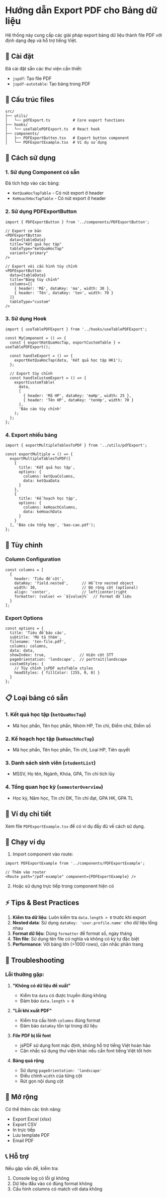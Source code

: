 # Hướng dẫn Export PDF cho Bảng dữ liệu

Hệ thống này cung cấp các giải pháp export bảng dữ liệu thành file PDF với định dạng đẹp và hỗ trợ tiếng Việt.

## 🚀 Cài đặt

Đã cài đặt sẵn các thư viện cần thiết:
- `jspdf`: Tạo file PDF
- `jspdf-autotable`: Tạo bảng trong PDF

## 📁 Cấu trúc files

```
src/
├── utils/
│   └── pdfExport.ts          # Core export functions
├── hooks/
│   └── useTablePDFExport.ts  # React hook
├── components/
│   ├── PDFExportButton.tsx   # Export button component
│   └── PDFExportExample.tsx  # Ví dụ sử dụng
```

## 🔧 Cách sử dụng

### 1. Sử dụng Component có sẵn

Đã tích hợp vào các bảng:
- `KetQuaHocTapTable` - Có nút export ở header
- `KeHoachHocTapTable` - Có nút export ở header

### 2. Sử dụng PDFExportButton

```tsx
import { PDFExportButton } from '../components/PDFExportButton';

// Export cơ bản
<PDFExportButton
  data={tableData}
  title="Kết quả học tập"
  tableType="ketQuaHocTap"
  variant="primary"
/>

// Export với cấu hình tùy chỉnh
<PDFExportButton
  data={tableData}
  title="Bảng tùy chỉnh"
  columns={[
    { header: 'Mã', dataKey: 'ma', width: 30 },
    { header: 'Tên', dataKey: 'ten', width: 70 }
  ]}
  tableType="custom"
/>
```

### 3. Sử dụng Hook

```tsx
import { useTablePDFExport } from '../hooks/useTablePDFExport';

const MyComponent = () => {
  const { exportKetQuaHocTap, exportCustomTable } = useTablePDFExport();

  const handleExport = () => {
    exportKetQuaHocTap(data, 'Kết quả học tập HK1');
  };

  // Export tùy chỉnh
  const handleCustomExport = () => {
    exportCustomTable(
      data,
      [
        { header: 'Mã HP', dataKey: 'maHp', width: 25 },
        { header: 'Tên HP', dataKey: 'tenHp', width: 70 }
      ],
      'Báo cáo tùy chỉnh'
    );
  };
};
```

### 4. Export nhiều bảng

```tsx
import { exportMultipleTablesToPDF } from '../utils/pdfExport';

const exportMultiple = () => {
  exportMultipleTablesToPDF([
    {
      title: 'Kết quả học tập',
      options: {
        columns: ketQuaColumns,
        data: ketQuaData
      }
    },
    {
      title: 'Kế hoạch học tập', 
      options: {
        columns: keHoachColumns,
        data: keHoachData
      }
    }
  ], 'Báo cáo tổng hợp', 'bao-cao.pdf');
};
```

## 🎨 Tùy chỉnh

### Column Configuration

```tsx
const columns = [
  {
    header: 'Tiêu đề cột',
    dataKey: 'field.nested',      // Hỗ trợ nested object
    width: 30,                    // Độ rộng cột (optional)
    align: 'center',              // left|center|right
    formatter: (value) => `${value}%`  // Format dữ liệu
  }
];
```

### Export Options

```tsx
const options = {
  title: 'Tiêu đề báo cáo',
  subtitle: 'Mô tả thêm',
  filename: 'ten-file.pdf',
  columns: columns,
  data: data,
  showIndex: true,               // Hiện cột STT
  pageOrientation: 'landscape',  // portrait|landscape
  customStyles: {
    // Tùy chỉnh jsPDF autoTable styles
    headStyles: { fillColor: [255, 0, 0] }
  }
};
```

## 📋 Loại bảng có sẵn

### 1. Kết quả học tập (`ketQuaHocTap`)
- Mã học phần, Tên học phần, Nhóm HP, Tín chỉ, Điểm chữ, Điểm số

### 2. Kế hoạch học tập (`keHoachHocTap`)  
- Mã học phần, Tên học phần, Tín chỉ, Loại HP, Tiên quyết

### 3. Danh sách sinh viên (`studentList`)
- MSSV, Họ tên, Ngành, Khóa, GPA, Tín chỉ tích lũy

### 4. Tổng quan học kỳ (`semesterOverview`)
- Học kỳ, Năm học, Tín chỉ ĐK, Tín chỉ đạt, GPA HK, GPA TL

## 🎯 Ví dụ chi tiết

Xem file `PDFExportExample.tsx` để có ví dụ đầy đủ về cách sử dụng.

## 🔄 Chạy ví dụ

1. Import component vào route:
```tsx
import PDFExportExample from '../components/PDFExportExample';

// Thêm vào router
<Route path="/pdf-example" component={PDFExportExample} />
```

2. Hoặc sử dụng trực tiếp trong component hiện có

## ⚡ Tips & Best Practices

1. **Kiểm tra dữ liệu**: Luôn kiểm tra `data.length > 0` trước khi export
2. **Nested data**: Sử dụng `dataKey: 'user.profile.name'` cho dữ liệu lồng nhau
3. **Format dữ liệu**: Dùng `formatter` để format số, ngày tháng
4. **Tên file**: Sử dụng tên file có nghĩa và không có ký tự đặc biệt
5. **Performance**: Với bảng lớn (>1000 rows), cân nhắc phân trang

## 🐛 Troubleshooting

### Lỗi thường gặp:

1. **"Không có dữ liệu để xuất"**
   - Kiểm tra `data` có được truyền đúng không
   - Đảm bảo `data.length > 0`

2. **"Lỗi khi xuất PDF"** 
   - Kiểm tra cấu hình `columns` đúng format
   - Đảm bảo `dataKey` tồn tại trong dữ liệu

3. **File PDF bị lỗi font**
   - jsPDF sử dụng font mặc định, không hỗ trợ tiếng Việt hoàn hảo
   - Cân nhắc sử dụng thư viện khác nếu cần font tiếng Việt tốt hơn

4. **Bảng quá rộng**
   - Sử dụng `pageOrientation: 'landscape'`
   - Điều chỉnh `width` của từng cột
   - Rút gọn nội dung cột

## 🚀 Mở rộng

Có thể thêm các tính năng:
- Export Excel (xlsx)
- Export CSV
- In trực tiếp
- Lưu template PDF
- Email PDF

## 📞 Hỗ trợ

Nếu gặp vấn đề, kiểm tra:
1. Console log có lỗi gì không
2. Dữ liệu đầu vào có đúng format không  
3. Cấu hình columns có match với data không
